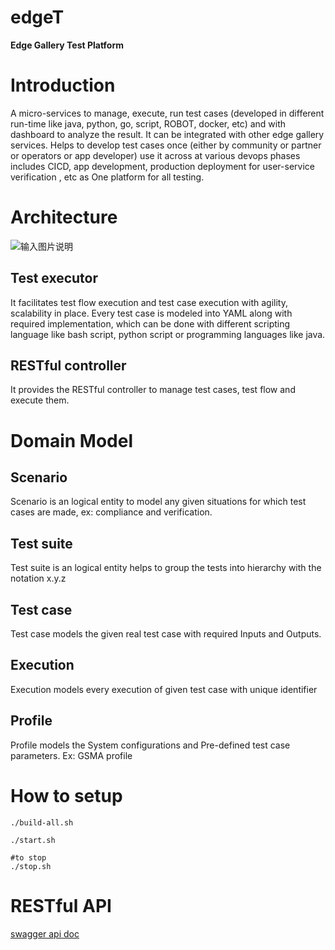 # edgeT

**Edge Gallery Test Platform**

# Introduction
A micro-services to manage, execute, run test cases (developed in different run-time like java, python, go, script, ROBOT, docker, etc) and with dashboard to analyze the result. It can be integrated with other edge gallery services. Helps to develop test cases once (either by community or partner or operators or app developer) use it across at various devops phases includes CICD, app development, production deployment for user-service verification , etc as One platform for all testing.

# Architecture

![输入图片说明](https://images.gitee.com/uploads/images/2020/1125/125248_4fc929ca_7639331.png "屏幕截图.png")

## Test executor

It facilitates test flow execution and test case execution with agility, scalability in place. Every test case is modeled into YAML along with required implementation, which can be done with different scripting language like bash script, python script or programming languages like java.

## RESTful controller

It provides the RESTful controller to manage test cases, test flow  and execute them.

# Domain Model
## Scenario

Scenario is an logical entity to model any given situations for which test cases are made, ex: compliance and verification.

## Test suite

Test suite is an logical entity helps to group the tests into hierarchy with the notation x.y.z

## Test case

Test case models the given real test case with required Inputs and Outputs.

## Execution

Execution models every execution of given test case with unique identifier

## Profile

Profile models the System configurations and Pre-defined test case parameters. Ex: GSMA profile


# How to setup
```
./build-all.sh

./start.sh

#to stop
./stop.sh

```
# RESTful API
[swagger api doc](./backend/docs/swagger.md)
